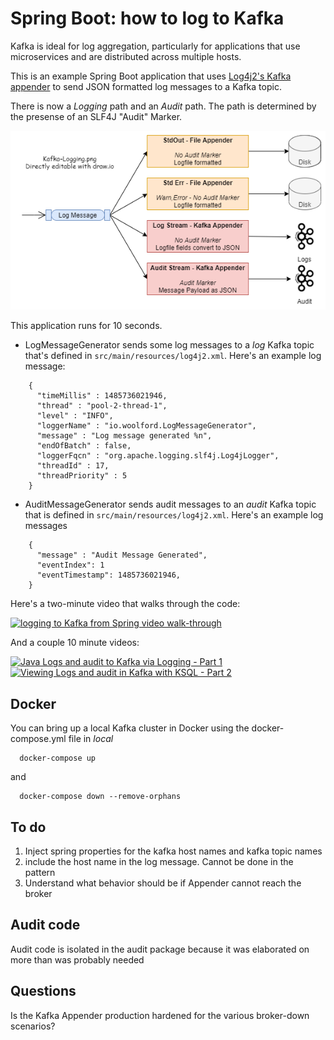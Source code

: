 # Spring Boot: how to log to Kafka

Kafka is ideal for log aggregation, particularly for applications that use microservices and are distributed across multiple hosts.

This is an example Spring Boot application that uses [Log4j2's Kafka appender](https://logging.apache.org/log4j/2.x/manual/appenders.html#KafkaAppender) to send JSON formatted log messages to a Kafka topic.

There is now a _Logging_ path and an _Audit_ path.  The path is determined by the presense of an SLF4J "Audit" Marker.

![logging and audig paths](Kafka-Logging.png)

This application runs for 10 seconds.  
* LogMessageGenerator sends some log messages to a _log_ Kafka topic that's defined in `src/main/resources/log4j2.xml`. Here's an example log message:
```
    {
      "timeMillis" : 1485736021946,
      "thread" : "pool-2-thread-1",
      "level" : "INFO",
      "loggerName" : "io.woolford.LogMessageGenerator",
      "message" : "Log message generated %n",
      "endOfBatch" : false,
      "loggerFqcn" : "org.apache.logging.slf4j.Log4jLogger",
      "threadId" : 17,
      "threadPriority" : 5
    }
```
* AuditMessageGenerator sends audit messages to an _audit_ Kafka topic that is defined in `src/main/resources/log4j2.xml`. Here's an example log messages
```
    {
      "message" : "Audit Message Generated",
      "eventIndex": 1
      "eventTimestamp": 1485736021946,
    }
```
Here's a two-minute video that walks through the code:

[![logging to Kafka from Spring video walk-through](https://img.youtube.com/vi/G7wMwEDkX_4/0.jpg)](https://www.youtube.com/watch?v=G7wMwEDkX_4)

And a couple 10 minute videos:

[![Java Logs and audit to Kafka via Logging - Part 1](https://img.youtube.com/vi/xbbLvpvqTrY/0.jpg)](https://youtu.be/xbbLvpvqTrY)
[![Viewing Logs and audit in Kafka with KSQL - Part 2](https://i.ytimg.com/vi/nNjSJaun1cE/hqdefault.jpg)](https://youtu.be/nNjSJaun1cE)


## Docker
You can bring up a local Kafka cluster in Docker using the docker-compose.yml file in _local_
```
  docker-compose up
```
and 
```
  docker-compose down --remove-orphans
```

## To do
1) Inject spring properties for the kafka host names and kafka topic names
1) include the host name in  the log message.  Cannot be done in the pattern
1) Understand what behavior should be if Appender cannot reach the broker

## Audit code
Audit code is isolated in the audit package because it was elaborated on more than was probably needed
## Questions
Is the Kafka Appender production hardened for the various broker-down scenarios?
